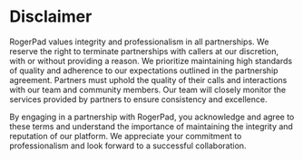 # Disclaimer

RogerPad values integrity and professionalism in all partnerships. We reserve the right to terminate partnerships with callers at our discretion, with or without providing a reason. We prioritize maintaining high standards of quality and adherence to our expectations outlined in the partnership agreement. Partners must uphold the quality of their calls and interactions with our team and community members. Our team will closely monitor the services provided by partners to ensure consistency and excellence.

By engaging in a partnership with RogerPad, you acknowledge and agree to these terms and understand the importance of maintaining the integrity and reputation of our platform. We appreciate your commitment to professionalism and look forward to a successful collaboration.
